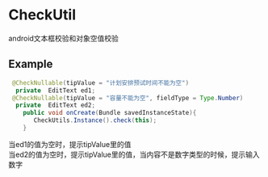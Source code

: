 # CheckUtil
android文本框校验和对象空值校验
## Example
 ```Java
  @CheckNullable(tipValue = "计划安排预试时间不能为空")
   private  EditText ed1;
  @CheckNullable(tipValue = "容量不能为空", fieldType = Type.Number)
   private  EditText ed2;
	 public void onCreate(Bundle savedInstanceState){
	    CheckUtils.Instance().check(this);
	 }
 ```
当ed1的值为空时，提示tipValue里的值<br>
当ed2的值为空时，提示tipValue里的值，当内容不是数字类型的时候，提示输入数字

